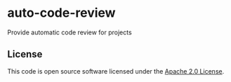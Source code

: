 auto-code-review
================


Provide automatic code review for projects

## License ##
 
This code is open source software licensed under the [Apache 2.0 License]("http://www.apache.org/licenses/LICENSE-2.0.html").
